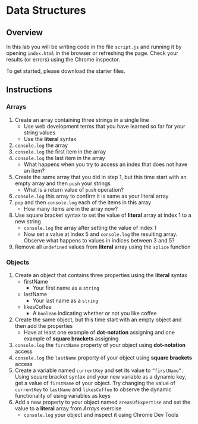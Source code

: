 # Data Structures

## Overview
In this lab you will be writing code in the file `script.js` and running it by opening `index.html` in the browser or refreshing the page. Check your results (or errors) using the Chrome inspector.

To get started, please download the starter files.

## Instructions
### Arrays
1. Create an array containing three strings in a single line
    - Use web development terms that you have learned so far for your string values
    - Use the **literal** syntax
2. `console.log` the array
3. `console.log` the first item in the array
4. `console.log` the last item in the array
    - What happens when you try to access an index that does not have an item?
5. Create the same array that you did in step 1, but this time start with an empty array and then `push` your strings
    - What is a return value of `push` operation?
6. `console.log` this array to confirm it is same as your literal array
7. `pop` and then `console.log` each of the items in this array
    - How many items are in the array now?
8. Use square bracket syntax to set the value of **literal** array at index 1 to a new string
    - `console.log` the array after setting the value of index 1
    - Now set a value at index 5 and `console.log` the resulting array. Observe what happens to values in indices between 3 and 5?
9. Remove all `undefined` values from **literal** array using the `splice` function

### Objects
1. Create an object that contains three properties using the **literal** syntax
    - firstName
        - Your first name as a `string`
    - lastName
        - Your last name as a `string`
    - likesCoffee
        - A `boolean` indicating whether or not you like coffee
2. Create the same object, but this time start with an empty object and then add the properties
    - Have at least one example of **dot-notation** assigning and one example of **square brackets** assigning
3. `console.log` the `firstName` property of your object using **dot-notation** access
4. `console.log` the `lastName` property of your object using **square brackets** access
5. Create a variable named `currentKey` and set its value to `”firstName”`. Using square bracket syntax and your new variable as a dynamic key, get a value of `firstName` of your object. Try changing the value of `currentKey` to `lastName` and `likesCoffee` to observe the dynamic functionality of using variables as keys
6. Add a new property to your object named `areasOfExpertise` and set the value to a **literal** array from _Arrays_ exercise
    - `console.log` your object and inspect it using Chrome Dev Tools